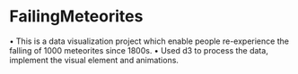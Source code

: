 # FailingMeteorites

• This is a data visualization project which enable people re-experience the falling of 1000 meteorites since
1800s.
• Used d3 to process the data, implement the visual element and animations.